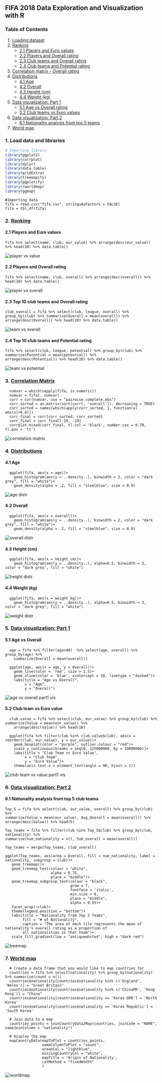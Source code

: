 ## FIFA 2018 Data Exploration and Visualization with R

### Table of Contents
1. [Loading dataset](#load-data-and-libraries)
2. [Ranking](https://github.com/pc-guru91/Exploratory-Data-Analysis/blob/master/README.md)
	- [2.1 Players and Euro values](https://github.com/pc-guru91/Exploratory-Data-Analysis/blob/master/README.md)
	- [2.2 Players and Overall rating](https://github.com/pc-guru91/Exploratory-Data-Analysis/blob/master/README.md)
	- [2.3 Club teams and Overall rating](https://github.com/pc-guru91/Exploratory-Data-Analysis/blob/master/README.md)
	- [2.4 Club teams and Potential rating](https://github.com/pc-guru91/Exploratory-Data-Analysis/blob/master/README.md)
3. [Correlation matrix - Overall rating](https://github.com/pc-guru91/Exploratory-Data-Analysis/blob/master/README.md)
4. [Distributions](https://github.com/pc-guru91/Exploratory-Data-Analysis/blob/master/README.md)
	- [4.1 Age](https://github.com/pc-guru91/Exploratory-Data-Analysis/blob/master/README.md)
	- [4.2 Overall](https://github.com/pc-guru91/Exploratory-Data-Analysis/blob/master/README.md)
	- [4.3 Height (cm)](https://github.com/pc-guru91/Exploratory-Data-Analysis/blob/master/README.md)
	- [4.4 Weight (kg)](https://github.com/pc-guru91/Exploratory-Data-Analysis/blob/master/README.md)
5. [Data visualization: Part 1](https://github.com/pc-guru91/Exploratory-Data-Analysis/blob/master/README.md)
	- [5.1 Age vs Overall rating](https://github.com/pc-guru91/Exploratory-Data-Analysis/blob/master/README.md)
	- [5.2 Club teams vs Euro values](https://github.com/pc-guru91/Exploratory-Data-Analysis/blob/master/README.md)
6. [Data visualization: Part 2](https://github.com/pc-guru91/Exploratory-Data-Analysis/blob/master/README.md)
	- [6.1 Nationality analysis from top 5 teams](https://github.com/pc-guru91/Exploratory-Data-Analysis/blob/master/README.md)
7. [World map](https://github.com/pc-guru91/Exploratory-Data-Analysis/blob/master/README.md)

### 1. Load data and libraries
``` R
# Importing library
library(ggplot2)
library(corrplot)
library(dplyr)
library(data.table)
library(gridExtra)
library(treemapify)
library(ggplotify)
library(rworldmap)
library(ggmap)
```
```
#Importing data
fifa = read.csv("fifa.csv", stringsAsFactors = FALSE)
fifa = tbl_df(fifa)
```
### 2. [Ranking](README.md)

#### 2.1 Players and Euro values
```
fifa %>% select(name, club, eur_value) %>% arrange(desc(eur_value)) %>% head(10) %>% data.table()
```
![player vs value](https://user-images.githubusercontent.com/38479244/41644841-204e5492-7424-11e8-8ce0-da247113f760.jpg)

#### 2.2 Players and Overall rating
```
fifa %>% select(name, club, overall) %>% arrange(desc(overall)) %>% head(10) %>% data.table()
```
![player vs overall](https://user-images.githubusercontent.com/38479244/41644819-11a83912-7424-11e8-9c63-7dce9d18d1ef.jpg)

#### 2.3 Top 10 club teams and Overall rating
```
club_overall = fifa %>% select(club, league, overall) %>% group_by(club) %>% summarise(Overall = mean(overall)) %>% arrange(desc(Overall)) %>% head(10) %>% data.table()
```
![team vs overall](https://user-images.githubusercontent.com/38479244/41644820-11d6fa22-7424-11e8-8268-032e03eff4f3.jpg)

#### 2.4 Top 10 club teams and Potential rating
```
fifa %>% select(club, league, potential) %>% group_by(club) %>% summarise(Potential = mean(potential)) %>% 
arrange(desc(Potential)) %>% head(10) %>% data.table()
```
![team vs potential](https://user-images.githubusercontent.com/38479244/41644762-e6c38dc8-7423-11e8-894f-9f918e697613.jpg)


### 3. [Correlation Matrix](README.md)
```
  numvar = which(sapply(fifa, is.numeric))
  numvar = fifa[, numvar]
  corr = cor(numvar, use = "pairwise.complete.obs")
  corr_sorted = as.matrix(sort(corr[, 'overall']), decreasing = TRUE)
  corr_sorted = names(which(apply(corr_sorted, 1, function(x) abs(x)>0.6)))
  corr_final = corr[corr_sorted, corr_sorted]
  corr_final = corr_final[-29, -29]
  corrplot.mixed(corr_final, tl.col = 'black', number.cex = 0.70, tl.pos = 'lt')
```
![correlation matrix](https://user-images.githubusercontent.com/38479244/41644953-7302402c-7424-11e8-98d3-a23d184f1b64.png)

### 4. [Distributions](README.md)

#### 4.1 Age
```
  ggplot(fifa, aes(x = age))+
    geom_histogram(aes(y = ..density..), binwidth = 2, color = "dark grey", fill = "white")+
    geom_density(alpha = .2, fill = "steelblue", size = 0.9)
```
![age distr](https://user-images.githubusercontent.com/38479244/41645413-cdd04746-7425-11e8-8fa3-c3bd5dc4b3e6.png)
#### 4.2 Overall
```
  ggplot(fifa, aes(x = overall))+
    geom_histogram(aes(y = ..density..), binwidth = 2, color = "dark grey", fill = "white")+
    geom_density(alpha = .2, fill = "steelblue", size = 0.9)
```
![overall distr](https://user-images.githubusercontent.com/38479244/41645412-cdb5a486-7425-11e8-8394-39028dfea786.png)
#### 4.3 Height (cm)
```
  ggplot(fifa, aes(x = height_cm))+
    geom_histogram(aes(y = ..density..), alpha=0.5, binwidth = 3, color = "dark grey", fill = "white")
```
![height distr](https://user-images.githubusercontent.com/38479244/41645410-cd983c66-7425-11e8-9c7a-349f641a32a0.png)
#### 4.4 Weight (kg)
```
  ggplot(fifa, aes(x = weight_kg))+
    geom_histogram(aes(y = ..density..), alpha=0.5, binwidth = 3, color = "dark grey", fill = "white")
```
![weight distr](https://user-images.githubusercontent.com/38479244/41645414-cdeae146-7425-11e8-8ebe-73f6ef1696e0.png)


### 5. [Data visualization: Part 1](README.md)

#### 5.1 Age vs Overall
```
  age = fifa %>% filter(age<40)  %>% select(age, overall) %>% group_by(age) %>% 
    summarize(Overall = mean(overall))
  
  ggplot(age, aes(x = age, y = Overall))+
    geom_line(color = 'red', size = 1.5)+
    geom_vline(color = 'blue', xintercept = 30, linetype = "dashed")+
    labs(title = "Age vs Overall", 
         x = "Age",
         y = "Overall")
```
![age vs overall part1 vis](https://user-images.githubusercontent.com/38479244/41645893-2c3e349a-7427-11e8-8014-13d118b42a25.png)

#### 5.2 Club team vs Euro value
```
  club.value = fifa %>% select(club, eur_value) %>% group_by(club) %>% summarize(Value = mean(eur_value)) %>% 
    arrange(desc(Value)) %>% head(10)
  
  ggplot(fifa %>% filter(club %in% club.value$club), aes(x = reorder(club, eur_value), y = eur_value))+
    geom_boxplot(color = "purple", outlier.colour = "red")+
    scale_y_continuous(breaks = seq(0, 125000000, by = 10000000))+
    labs(title = "Club Team vs Euro Value", 
         x = "Club Team",
         y = "Euro Value")+
    theme(axis.text.x = element_text(angle = 90, hjust = 1))
```
![club team vs value part1 vis](https://user-images.githubusercontent.com/38479244/41645892-2c1f15d8-7427-11e8-8522-5721047da697.png)

### 6. [Data visualization: Part 2](README.md)

#### 6.1 Nationality analysis from top 5 club teams
 ```
 Top_5 = fifa %>% select(club, eur_value, overall) %>% group_by(club) %>% 
 summarize(Value = mean(eur_value), Avg_Overall = mean(overall)) %>% 
 arrange(desc(Value)) %>% head(5)
    
 Top_teams = fifa %>% filter(club %in% Top_5$club) %>% group_by(club, nationality) %>% 
 summarise(num_nationality = n(), Sub_overall = mean(overall))
  
 Top_teams = merge(Top_teams, club_overall)
  
 ggplot(Top_teams, aes(area = Overall, fill = num_nationality, label = nationality, subgroup = club))+
    geom_treemap()+
    geom_treemap_text(colour = "white", 
                      alpha = 0.75, 
                      place = "middle")+
    geom_treemap_subgroup_text(colour = "black", 
                               grow = T, 
                               fontface = 'italic', 
                               min.size = 0, 
                               place = "middle",
                               alpha = 0.55)+
    facet_wrap(~club)+
    theme(legend.position = "bottom")+
    labs(title = "Nationality from Top 5 Teams", 
         fill = "# of Nationality",
         caption = "The area of each tile represents the mean of nationality's overall rating as a proportion of 
         all nationalities in that team")+
    scale_fill_gradient(low = "antiquewhite4", high = "dark red")
 ```
 
![treemap](https://user-images.githubusercontent.com/38479244/41645977-734af40e-7427-11e8-9c5a-68cfc7d4d0b4.png)

### 7. [World map](README.md)
```
  # Create a data frame that you would like to map countries for
  countries = fifa %>% select(nationality) %>% group_by(nationality) %>% summarise(count = n())
  countries$nationality[countries$nationality %in% c('England', 'Wales')] = "Great Britain"
  countries$nationality[countries$nationality %in% c('ChinaPR', 'Hong Kong')] = "China"
  countries$nationality[countries$nationality == 'Korea DPR'] = 'North Korea'
  countries$nationality[countries$nationality == 'Korea Republic'] = 'South Korea'
 
  # Join data to a map
  countries_points = joinCountryData2Map(countries, joinCode = "NAME", nameJoinColumn = "nationality")
  
  # Display the map
  mapCountryData(mapToPlot = countries_points, 
                 nameColumnToPlot = "count", 
                 oceanCol = "lightblue",
                 missingCountryCol = "white",
                 mapTitle = 'Origin of Nationality',
                 catMethod = "fixedWidth"
                 )
```
![worldmap](https://user-images.githubusercontent.com/38479244/41646070-b6d35054-7427-11e8-8d4b-b60bb2a39533.png)
